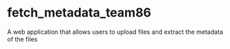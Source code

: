 # fetch_metadata_team86
A web application that allows users to upload files and extract the metadata of the files 
